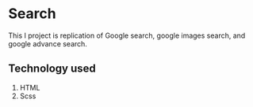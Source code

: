 # Search
This I project is replication of Google search, google images search, and google advance search.
## Technology used
1. HTML
2. Scss
